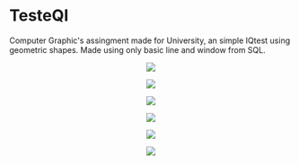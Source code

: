 # TesteQI

Computer Graphic's assingment made for University, an simple IQtest using geometric shapes. Made using only basic line and window from SQL.

<p align="center"><img src="https://i.imgur.com/7dARhMP.png"></p>
<p align="center"><img src="https://i.imgur.com/19kXxU4.png"></p>
<p align="center"><img src="https://i.imgur.com/BMFRY7Q.png"></p>
<p align="center"><img src="https://i.imgur.com/K5jQI6H.png"></p>
<p align="center"><img src="https://i.imgur.com/lk6NlOn.png"></p>
<p align="center"><img src="https://i.imgur.com/NzmgJDY.png"></p>
